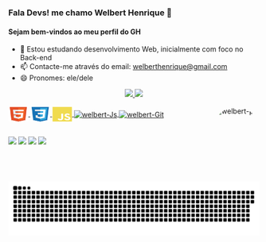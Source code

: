 ### Fala Devs! me chamo Welbert Henrique 👋
#### Sejam bem-vindos ao meu perfil do GH

- 🌱 Estou estudando desenvolvimento Web, inicialmente com foco no Back-end
- 📫 Contacte-me através do email: welberthenrique@gmail.com
- 😄 Pronomes: ele/dele



<div align="center">
  <a href="https://github.com/welberthenrique">
  <img height="180em" src="https://github-readme-stats.vercel.app/api?username=welberthenrique&show_icons=true&theme=dracula&include_all_commits=true&count_private=true"/>
  <img height="180em" src="https://github-readme-stats.vercel.app/api/top-langs/?username=welberthenrique&layout=compact&langs_count=7&theme=dracula"/>
</div>
  
<div style="display: inline_block"><br>
  <img align="center" alt="welbert-HTML" height="30" width="40" src="https://raw.githubusercontent.com/devicons/devicon/master/icons/html5/html5-original.svg">
  <img align="center" alt="welbert-CSS" height="30" width="40" src="https://raw.githubusercontent.com/devicons/devicon/master/icons/css3/css3-original.svg">
  <img align="center" alt="welbert-Js" height="30" width="40" src="https://raw.githubusercontent.com/devicons/devicon/master/icons/javascript/javascript-plain.svg">
  <img align="center" alt="welbert-Js" height="30" width="40" src="https://cdn.jsdelivr.net/gh/devicons/devicon/icons/php/php-plain.svg">
  <img align="center" alt="welbert-Git" height="30" width="40" src="https://cdn.jsdelivr.net/gh/devicons/devicon/icons/git/git-plain.svg">
  <img align="right" alt="welbert-pic" height="150" style="border-radius:50px;" src="https://cdn.discordapp.com/attachments/842882345568436275/894999290563424296/zorao.gif?width=676&height=676">
</div>
  
  ##
 
<div>
  <a href="https://www.instagram.com/xwelbert_henriquex/" target="_blank"><img src="https://img.shields.io/badge/Instagram-E4405F?style=for-the-badge&logo=instagram&logoColor=white" target="_blank"></a>
   <a href="https://www.facebook.com/welbert.henrike/" target="_blank"><img src="https://img.shields.io/badge/Facebook-1877F2?style=for-the-badge&logo=facebook&logoColor=white" target="_blank"></a>
   <a href="https://www.linkedin.com/in/welbert-henrique-araújo-a623924a/" target="_blank"><img src="https://img.shields.io/badge/LinkedIn-0077B5?style=for-the-badge&logo=linkedin&logoColor=white" target="_blank"></a>
  <a href = "mailto:welberthenrique@gmail.com"><img src="https://img.shields.io/badge/-Gmail-%23333?style=for-the-badge&logo=gmail&logoColor=white" target="_blank"></a> 
  
  ![Snake animation](https://github.com/welberthenrique/welberthenrique/blob/output/github-contribution-grid-snake.svg)
 </div>
